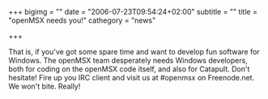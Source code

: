 +++
bigimg = ""
date = "2006-07-23T09:54:24+02:00"
subtitle = ""
title = "openMSX needs you!"
cathegory = "news"

+++

That is, if you've got some spare time and want to develop fun software for Windows. The openMSX team desperately needs Windows developers, both for coding on the openMSX code itself, and also for Catapult. Don't hesitate! Fire up you IRC client and visit us at #openmsx on Freenode.net. We won't bite. Really!
